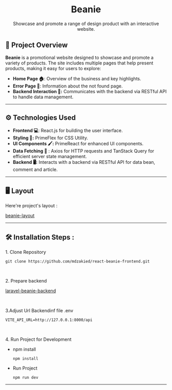 <h1 align="center" id="title">Beanie</h1>

<p align="center" id="description">Showcase and promote a range of design product with an interactive website.</p>

## 🌟 Project Overview

**Beanie** is a promotional website designed to showcase and promote a variety of products. The site includes multiple pages that help present products, making it easy for users to explore:

- **Home Page 🏠**: Overview of the business and key highlights.
- **Error Page 🚧**: Information about the not found page.
- **Backend Interaction 🔄:** Communicates with the backend via RESTful API to handle data management.

---

## ⚙️ Technologies Used

- **Frontend 💻**: React.js for building the user interface.
- **Styling 🎨:** PrimeFlex for CSS Utility.
- **UI Components 🖌️:** PrimeReact for enhanced UI components.
- **Data Fetching 📡** : Axios for HTTP requests and TanStack Query for efficient server state management.
- **Backend 🖥️:** Interacts with a backend via RESTful API for data bean, comment and article.
  
---

<h2>🖥️ Layout</h2>

Here're project's layout :

[beanie-layout](https://www.figma.com/design/5y3mD8tQBpporbXEikibf1/Beanie?node-id=0-1&p=f)

---

<h2>🛠️ Installation Steps :</h2>

<p>1. Clone Repository</p>

```
git clone https://github.com/mdzakied/react-beanie-frontend.git
```

<br />
<p>2. Prepare backend </p>

[laravel-beanie-backend](https://github.com/mdzakied/laravel-beanie-backend)

<br />
<p>3.Adjust Url Backendinf file .env </p>

```
VITE_API_URL=http://127.0.0.1:8000/api
```

<br />
<p>4. Run Project for Development</p>

* npm install
  
  ```
  npm install
  ```
  
* Run Project
  
  ```
  npm run dev
  ```
  
---
